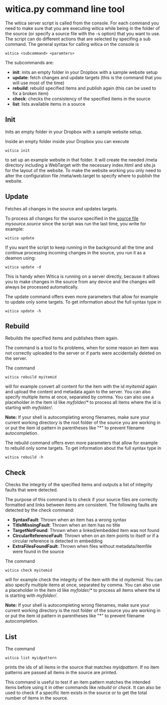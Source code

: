 # witica.py command line tool

The witica server script is called from the console. For each command you need to make sure that you are executing witica while being in the folder of the source (or specify a source file with the -s option) that you want to use. The script can do different actions that are selected by specifing a sub command. The general syntax for calling witica on the console is

	witica <subcommand> <paramters>

The subcommands are:

* **init**: inits an empty folder in your Dropbox with a sample website setup
* **update**: fetch changes and update targets (this is the command that you will use most of the time)
* **rebuild**: rebuild specified items and publish again (this can be used to fix a broken item)
* **check**: checks the consistency of the specified items in the source
* **list**: lists available items in a source

## Init
Inits an empty folder in your Dropbox with a sample website setup.

Inside an empty folder inside your Dropbox you can execute

	witica init

to set up an example website in that folder. It will create the needed /meta directory including a WebTarget with the necessary index.html and site.js for the layout of the website. To make the website working you only need to alter the configuration file /meta/web.target to specify where to publish the website.

## Update
Fetches all changes in the source and updates targets.

To process all changes for the source specified in the [source file](!doc/source) *mysource.source* since the script was run the last time, you write for example:

	witica update

If you want the script to keep running in the background all the time and continue processing incoming changes in the source, you run it as a deamon using:

	witica update -d

This is handy when Witica is running on a server directly, because it allows you to make changes in the source from any device and the changes will always be processed automatically.

The update command offers even more parameters that allow for example to update only some targets. To get information about the full syntax type in

	witica update -h

## Rebuild
Rebuilds the specified items and publishes them again.

The command is a tool to fix problems, when for some reason an item was not correctly uploaded to the server or if parts were accidentally deleted on the server.

The command

	witica rebuild myitemid

will for example convert all content for the item with the id *myitemid* again and upload the content and metadata again to the server. You can also specify multiple items at once, separated by comma. You can also use a placeholder in the item id like *myfolder/\** to process all items where the id is starting with *myfolder/*.

**Note:** If your shell is autocompleting wrong filenames, make sure your current working directory is the root folder of the source you are working in or put the item id pattern in parentheses like "\*" to prevent filename autocompletion.

The rebuild command offers even more parameters that allow for example to rebuild only some targets. To get information about the full syntax type in

	witica rebuild -h

## Check

Checks the integrity of the specified items and outputs a list of integrity faults that were detected.

The purpose of this command is to check if your source files are correctly formatted and links between items are consistent. The following faults are detected by the check command:

* **SyntaxFault**: Thrown when an item has a wrong syntax
* **TitleMissingFault**: Thrown when an item has no title 
* **TargetNotFound**: Thrown when a linked/embedded item was not found
* **CircularReferenceFault**:	 Thrown when on an item points to itself or if a circular reference is detected in embedding
* **ExtraFilesFoundFault**: Thrown when files without metadata/itemfile were found in the source

The command

	witica check myitemid

will for example check the integrity of the item with the id *myitemid*. You can also specify multiple items at once, separated by comma. You can also use a placeholder in the item id like *myfolder/\** to process all items where the id is starting with *myfolder/*.

**Note:** If your shell is autocompleting wrong filenames, make sure your current working directory is the root folder of the source you are working in or put the item id pattern in parentheses like "\*" to prevent filename autocompletion.


## List

The command

	witica list myidpattern

prints the ids of all items in the source that matches *myidpattern*. If no item patterns are passed all items in the source are printed.

This command is useful to test if an item pattern matches the intended items before using it in other commands like *rebuild* or *check*. It can also be used to check if a specific item exists in the source or to get the total number of items in the source.